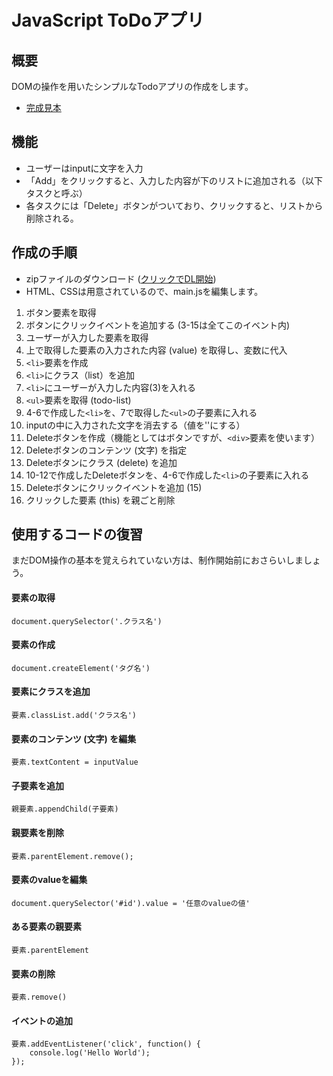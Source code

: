 # JavaScript ToDoアプリ

## 概要
DOMの操作を用いたシンプルなTodoアプリの作成をします。

* [完成見本](https://wizardly-jennings-40d4f5.netlify.app/)

## 機能
* ユーザーはinputに文字を入力
* 「Add」をクリックすると、入力した内容が下のリストに追加される（以下タスクと呼ぶ）
* 各タスクには「Delete」ボタンがついており、クリックすると、リストから削除される。

## 作成の手順

* zipファイルのダウンロード ([クリックでDL開始](https://github.com/NexSeed00/STO/blob/master/%E7%99%BA%E5%B1%95%E5%AD%A6%E7%BF%92/JavaScript/JS_Todo/js_todo.zip?raw=true))
* HTML、CSSは用意されているので、main.jsを編集します。

1. ボタン要素を取得
2. ボタンにクリックイベントを追加する (3-15は全てこのイベント内)
3. ユーザーが入力した要素を取得
4. 上で取得した要素の入力された内容 (value) を取得し、変数に代入
5. `<li>`要素を作成
6. `<li>`にクラス（list）を追加
7. `<li>`にユーザーが入力した内容(3)を入れる
8. `<ul>`要素を取得 (todo-list)
9. 4-6で作成した`<li>`を、7で取得した`<ul>`の子要素に入れる
10. inputの中に入力された文字を消去する（値を''にする）
11. Deleteボタンを作成（機能としてはボタンですが、`<div>`要素を使います）
12. Deleteボタンのコンテンツ (文字) を指定
13. Deleteボタンにクラス (delete) を追加
14. 10-12で作成したDeleteボタンを、4-6で作成した`<li>`の子要素に入れる
15. Deleteボタンにクリックイベントを追加 (15)
16. クリックした要素 (this) を親ごと削除


## 使用するコードの復習
まだDOM操作の基本を覚えられていない方は、制作開始前におさらいしましょう。

#### 要素の取得

`document.querySelector('.クラス名')`

#### 要素の作成

`document.createElement('タグ名')`

#### 要素にクラスを追加

`要素.classList.add('クラス名')`

#### 要素のコンテンツ (文字) を編集
`要素.textContent = inputValue`

#### 子要素を追加

`親要素.appendChild(子要素)`

#### 親要素を削除

`要素.parentElement.remove();`

#### 要素のvalueを編集

`document.querySelector('#id').value = '任意のvalueの値'`

#### ある要素の親要素

`要素.parentElement`

#### 要素の削除

`要素.remove()`

#### イベントの追加
```
要素.addEventListener('click', function() {
    console.log('Hello World');
});
```
